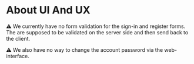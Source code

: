 # About UI And UX

⚠️ We currently have no form validation for the sign-in and register forms. The are supposed to be validated on the
server side and then send back to the client.

⚠️ We also have no way to change the account password via the web-interface. 
